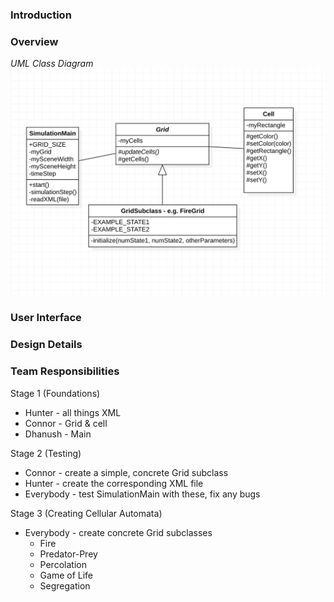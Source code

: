 ### Introduction

### Overview

*UML Class Diagram*
![Diagram](UML%20class%20diagram%20pic.png "UML Class diagram")

### User Interface


### Design Details



### Team Responsibilities
Stage 1 (Foundations)
- Hunter - all things XML
- Connor - Grid & cell
- Dhanush - Main

Stage 2 (Testing)
- Connor - create a simple, concrete Grid subclass
- Hunter - create the corresponding XML file
- Everybody - test SimulationMain with these, fix any bugs

Stage 3 (Creating Cellular Automata)
- Everybody - create concrete Grid subclasses
    - Fire
    - Predator-Prey
    - Percolation
    - Game of Life
    - Segregation
